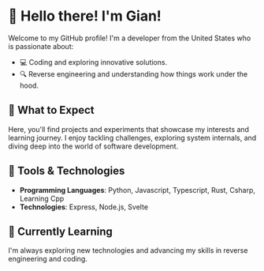 # 👋 Hello there! I'm Gian!

Welcome to my GitHub profile! I'm a developer from the United States who is passionate about:

- 💻 Coding and exploring innovative solutions.
- 🔍 Reverse engineering and understanding how things work under the hood.

## 🌟 What to Expect
Here, you'll find projects and experiments that showcase my interests and learning journey. I enjoy tackling challenges, exploring system internals, and diving deep into the world of software development.

## 🔧 Tools & Technologies
- **Programming Languages**: Python, Javascript, Typescript, Rust, Csharp, Learning Cpp
- **Technologies**: Express, Node.js, Svelte

## 🌱 Currently Learning
I'm always exploring new technologies and advancing my skills in reverse engineering and coding.
